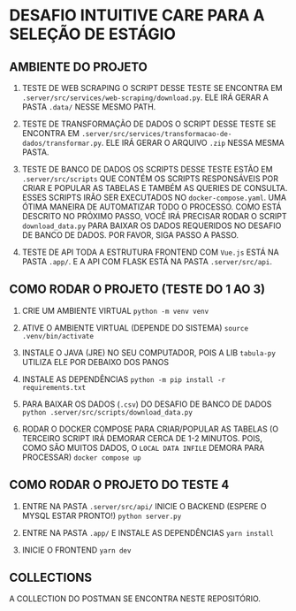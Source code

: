 # DESAFIO INTUITIVE CARE PARA A SELEÇÃO DE ESTÁGIO

## AMBIENTE DO PROJETO

1. TESTE DE WEB SCRAPING
   O SCRIPT DESSE TESTE SE ENCONTRA EM `.server/src/services/web-scraping/download.py`.
   ELE IRÁ GERAR A PASTA `.data/` NESSE MESMO PATH.

2. TESTE DE TRANSFORMAÇÃO DE DADOS
   O SCRIPT DESSE TESTE SE ENCONTRA EM `.server/src/services/transformacao-de-dados/transformar.py`.
   ELE IRÁ GERAR O ARQUIVO `.zip` NESSA MESMA PASTA.

3. TESTE DE BANCO DE DADOS
   OS SCRIPTS DESSE TESTE ESTÃO EM `.server/src/scripts` QUE CONTÉM OS SCRIPTS RESPONSÁVEIS
   POR CRIAR E POPULAR AS TABELAS E TAMBÉM AS QUERIES DE CONSULTA.
   ESSES SCRIPTS IRÃO SER EXECUTADOS NO `docker-compose.yaml`. UMA ÓTIMA MANEIRA DE AUTOMATIZAR TODO O PROCESSO.
   COMO ESTÁ DESCRITO NO PRÓXIMO PASSO, VOCÊ IRÁ PRECISAR RODAR O SCRIPT `download_data.py`
   PARA BAIXAR OS DADOS REQUERIDOS NO DESAFIO DE BANCO DE DADOS. POR FAVOR, SIGA PASSO A PASSO.

4. TESTE DE API
   TODA A ESTRUTURA FRONTEND COM `Vue.js` ESTÁ NA PASTA `.app/`. E A API COM FLASK
   ESTÁ NA PASTA `.server/src/api`.

## COMO RODAR O PROJETO (TESTE DO 1 AO 3)

1. CRIE UM AMBIENTE VIRTUAL
   `python -m venv venv`

2. ATIVE O AMBIENTE VIRTUAL (DEPENDE DO SISTEMA)
   `source .venv/bin/activate`

3. INSTALE O JAVA (JRE) NO SEU COMPUTADOR, POIS A LIB `tabula-py` UTILIZA ELE POR DEBAIXO DOS PANOS

4. INSTALE AS DEPENDÊNCIAS
   `python -m pip install -r requirements.txt`

5. PARA BAIXAR OS DADOS (`.csv`) DO DESAFIO DE BANCO DE DADOS
   `python .server/src/scripts/download_data.py`

6. RODAR O DOCKER COMPOSE PARA CRIAR/POPULAR AS TABELAS (O TERCEIRO SCRIPT IRÁ DEMORAR CERCA DE 1-2 MINUTOS. POIS, COMO SÃO MUITOS DADOS, O `LOCAL DATA INFILE` DEMORA PARA PROCESSAR)
   `docker compose up`

## COMO RODAR O PROJETO DO TESTE 4

1. ENTRE NA PASTA `.server/src/api/` INICIE O BACKEND (ESPERE O MYSQL ESTAR PRONTO!)
   `python server.py`

2. ENTRE NA PASTA `.app/` E INSTALE AS DEPENDÊNCIAS
   `yarn install`

3. INICIE O FRONTEND
   `yarn dev`

## COLLECTIONS

A COLLECTION DO POSTMAN SE ENCONTRA NESTE REPOSITÓRIO.
